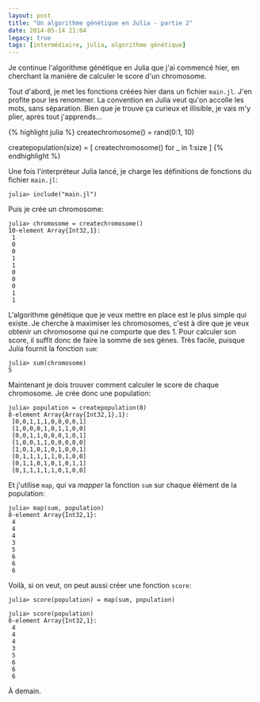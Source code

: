 ```yaml
---
layout: post
title: "Un algorithme génétique en Julia - partie 2"
date: 2014-05-14 21:04
legacy: true
tags: [intermédiaire, julia, algorithme génétique]
---
```




Je continue l'algorithme génétique en Julia que j'ai commencé hier, en
cherchant la manière de calculer le score d'un chromosome.

<!-- more -->

Tout d'abord, je met les fonctions créées hier dans un fichier `main.jl`.
J'en profite pour les renommer. La convention en Julia veut qu'on accolle
les mots, sans séparation. Bien que je trouve ça curieux et illisible, je
vais m'y plier, après tout j'apprends…

{% highlight julia %}
createchromosome() = rand(0:1, 10)

createpopulation(size) = [ createchromosome() for _ in 1:size ]
{% endhighlight %}

Une fois l'interpréteur Julia lancé, je charge les définitions de fonctions
du fichier `main.jl`:

    julia> include("main.jl")

Puis je crée un chromosome:

    julia> chromosome = createchromosome()
    10-element Array{Int32,1}:
     1
     0
     0
     1
     1
     0
     0
     0
     1
     1

L'algorithme génétique que je veux mettre en place est le plus simple qui
existe. Je cherche à maximiser les chromosomes, c'est à dire que je veux
obtenir un chromosome qui ne comporte que des 1. Pour calculer son score,
il suffit donc de faire la somme de ses gènes. Très facile, puisque Julia
fournit la fonction `sum`:

    julia> sum(chromosome)
    5

Maintenant je dois trouver comment calculer le score de chaque chromosome.
Je crée donc une population:

    julia> population = createpopulation(8)
    8-element Array{Array{Int32,1},1}:
     [0,0,1,1,1,0,0,0,0,1]
     [1,0,0,0,1,0,1,1,0,0]
     [0,0,1,1,0,0,0,1,0,1]
     [1,0,0,1,1,0,0,0,0,0]
     [1,0,1,0,1,0,1,0,0,1]
     [0,1,1,1,1,1,0,1,0,0]
     [0,1,1,0,1,0,1,0,1,1]
     [0,1,1,1,1,1,0,1,0,0]

Et j'utilise `map`, qui va *mapper* la fonction `sum` sur chaque élément
de la population:

    julia> map(sum, population)
    8-element Array{Int32,1}:
     4
     4
     4
     3
     5
     6
     6
     6

Voilà, si on veut, on peut aussi créer une fonction `score`:

    julia> score(population) = map(sum, population)

    julia> score(population)
    8-element Array{Int32,1}:
     4
     4
     4
     3
     5
     6
     6
     6



À demain.



